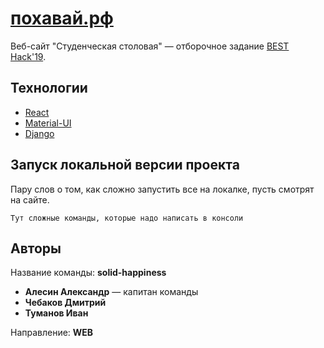 # [похавай.рф](https://похавай.рф)

Веб-сайт "Студенческая столовая" &mdash; отборочное задание [BEST Hack'19](https://vk.com/besthack2019).

## Технологии
* [React](https://reactjs.org/)
* [Material-UI](https://material-ui.com/)
* [Django](https://www.djangoproject.com/)

## Запуск локальной версии проекта

Пару слов о том, как сложно запустить все на локалке, пусть смотрят на сайте.

```
Тут сложные команды, которые надо написать в консоли
```

## Авторы
Название команды: **solid-happiness**

* **Алесин Александр** &mdash; капитан команды
* **Чебаков Дмитрий**
* **Туманов Иван**

Направление: **WEB**